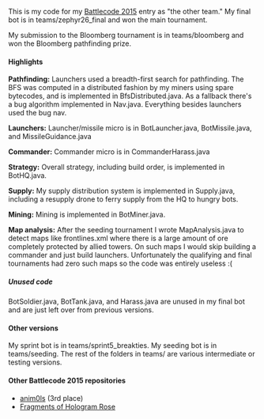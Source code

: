 This is my code for my [Battlecode 2015](http://www.battlecode.org/) entry as "the other team." My final bot is in teams/zephyr26_final and won the main tournament. 

My submission to the Bloomberg tournament is in teams/bloomberg and won the Bloomberg pathfinding prize. 

#### Highlights

**Pathfinding:** Launchers used a breadth-first search for pathfinding. The BFS was computed in a distributed fashion by my miners using spare bytecodes, and is implemented in BfsDistributed.java. As a fallback there's a bug algorithm implemented in Nav.java. Everything besides launchers used the bug nav.

**Launchers:** Launcher/missile micro is in BotLauncher.java, BotMissile.java, and MissileGuidance.java

**Commander:** Commander micro is in CommanderHarass.java

**Strategy:** Overall strategy, including build order, is implemented in BotHQ.java.

**Supply:** My supply distribution system is implemented in Supply.java, including a resupply drone to ferry supply from the HQ to hungry bots.

**Mining:** Mining is implemented in BotMiner.java.

**Map analysis:** After the seeding tournament I wrote MapAnalysis.java to detect maps like frontlines.xml where there is a large amount of ore completely protected by allied towers. On such maps I would skip building a commander and just build launchers. Unfortunately the qualifying and final tournaments had zero such maps so the code was entirely useless :(

##### Unused code

BotSoldier.java, BotTank.java, and Harass.java are unused in my final bot and are just left over from previous versions.

#### Other versions

My sprint bot is in teams/sprint5_breakties. My seeding bot is in teams/seeding. The rest of the folders in teams/ are various intermediate or testing versions.

#### Other Battlecode 2015 repositories

* [anim0ls](https://bitbucket.org/jdshen/battlecode-2015) (3rd place)
* [Fragments of Hologram Rose](https://github.com/3urningChrome/battlecode2015)
